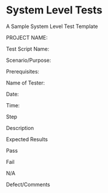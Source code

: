 # System Level Tests

A Sample System Level Test Template

PROJECT NAME: <PROJECT NAME>

Test Script Name:

Scenario/Purpose:

Prerequisites:

Name of Tester:

Date:

Time:

Step

Description

Expected Results

Pass

Fail

N/A

Defect/Comments